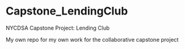 # Capstone_LendingClub
NYCDSA Capstone Project: Lending Club

My own repo for my own work for the collaborative capstone project

